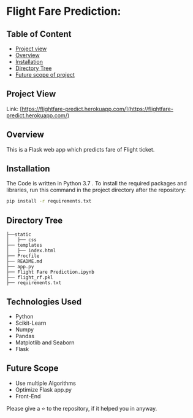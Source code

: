 # Flight Fare Prediction: 

## Table of Content
  * [Project view](#project-view)
  * [Overview](#overview)
  * [Installation](#installation)
  * [Directory Tree](#directory-tree)
  * [Future scope of project](#future-scope)


## Project View
Link: [https://flightfare-predict.herokuapp.com/](https://flightfare-predict.herokuapp.com/)


## Overview
This is a Flask web app which predicts fare of Flight ticket.

## Installation
The Code is written in Python 3.7 .  To install the required packages and libraries, run this command in the project directory after the repository:
```bash
pip install -r requirements.txt
```

## Directory Tree 
```
├──static 
│   ├── css
├── templates
│   ├── index.html
├── Procfile
├── README.md
├── app.py
├── Flight Fare Prediction.ipynb
├── flight_rf.pkl
├── requirements.txt
```

## Technologies Used

* Python
* Scikit-Learn
* Numpy
* Pandas
* Matplotlib and Seaborn
* Flask

## Future Scope

* Use multiple Algorithms
* Optimize Flask app.py
* Front-End 

 Please give a  ⭐ to the repository, if it helped you in anyway.
